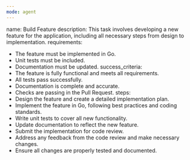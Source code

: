 ```yaml
---
mode: agent
---
```

name: Build Feature
description: This task involves developing a new feature for the application, including all necessary steps from design to implementation.
requirements:
  - The feature must be implemented in Go.
  - Unit tests must be included.
  - Documentation must be updated.
success_criteria:
  - The feature is fully functional and meets all requirements.
  - All tests pass successfully.
  - Documentation is complete and accurate.
  - Checks are passing in the Pull Request.
steps:
  - Design the feature and create a detailed implementation plan.
  - Implement the feature in Go, following best practices and coding standards.
  - Write unit tests to cover all new functionality.
  - Update documentation to reflect the new feature.
  - Submit the implementation for code review.
  - Address any feedback from the code review and make necessary changes.
  - Ensure all changes are properly tested and documented.